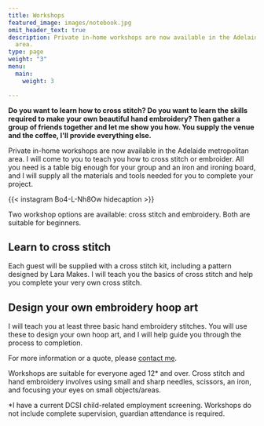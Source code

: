 ```yaml
---
title: Workshops
featured_image: images/notebook.jpg
omit_header_text: true
description: Private in-home workshops are now available in the Adelaide metropolitan
  area.
type: page
weight: "3"
menu:
  main:
    weight: 3

---
```

**Do you want to learn how to cross stitch? Do you want to learn the skills required to make your own beautiful hand embroidery? Then gather a group of friends together and let me show you how. You supply the venue and the coffee, I'll provide everything else.**

Private in-home workshops are now available in the Adelaide metropolitan area. I will come to you to teach you how to cross stitch or embroider. All you need is a table big enough for your group and an iron and ironing board, and I will supply all the materials and tools needed for you to complete your project.

{{< instagram Bo4-L-Nh8Ow hidecaption >}}

Two workshop options are available: cross stitch and embroidery. Both are suitable for beginners.

Learn to cross stitch
---------------------

Each guest will be supplied with a cross stitch kit, including a pattern designed by Lara Makes. I will teach you the basics of cross stitch and help you complete your very own cross stitch.

Design your own embroidery hoop art
-----------------------------------

I will teach you at least three basic hand embroidery stitches. You will use these to design your own hoop art, and I will help guide you through the process to completion.

For more information or a quote, please [contact me](/contact/). 

Workshops are suitable for everyone aged 12\* and over. Cross stitch and hand embroidery involves using small and sharp needles, scissors, an iron, and focusing your eyes on small objects/areas. 

\*I have a current DCSI child-related employment screening. Workshops do not include complete supervision, guardian attendance is required.